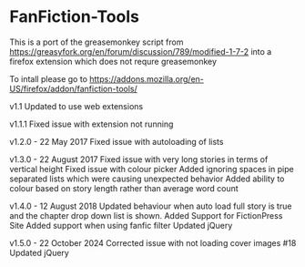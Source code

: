 # FanFiction-Tools
This is a port of the greasemonkey script from https://greasyfork.org/en/forum/discussion/789/modified-1-7-2 into a firefox extension which does not requre greasemonkey

To intall please go to https://addons.mozilla.org/en-US/firefox/addon/fanfiction-tools/

v1.1
Updated to use web extensions


v1.1.1
Fixed issue with extension not running

v1.2.0 - 22 May 2017
Fixed issue with autoloading of lists

v1.3.0 - 22 August 2017
Fixed issue with very long stories in terms of vertical height
Fixed issue with colour picker
Added ignoring spaces in pipe separated lists which were causing unexpected behavior
Added ability to colour based on story length rather than average word count

v1.4.0 - 12 August 2018
Updated behaviour when auto load full story is true and the chapter drop down list is shown.
Added Support for FictionPress Site
Added support when using fanfic filter
Updated jQuery

v1.5.0 - 22 October 2024
Corrected issue with not loading cover images #18
Updated jQuery